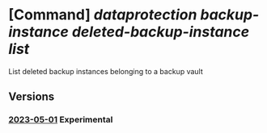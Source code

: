# [Command] _dataprotection backup-instance deleted-backup-instance list_

List deleted backup instances belonging to a backup vault

## Versions

### [2023-05-01](/Resources/mgmt-plane/L3N1YnNjcmlwdGlvbnMve30vcmVzb3VyY2Vncm91cHMve30vcHJvdmlkZXJzL21pY3Jvc29mdC5kYXRhcHJvdGVjdGlvbi9iYWNrdXB2YXVsdHMve30vZGVsZXRlZGJhY2t1cGluc3RhbmNlcw==/2023-05-01.xml) **Experimental**

<!-- mgmt-plane /subscriptions/{}/resourcegroups/{}/providers/microsoft.dataprotection/backupvaults/{}/deletedbackupinstances 2023-05-01 -->
